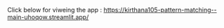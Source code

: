  Click below for viweing the app : https://kirthana105-pattern-matching--main-uhoqow.streamlit.app/
